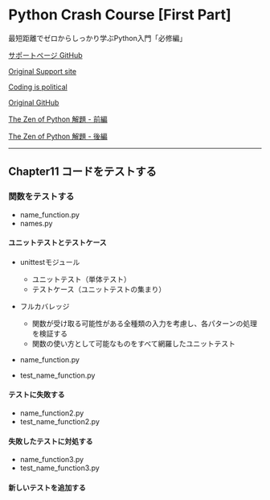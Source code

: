 # Python Crash Course [First Part]

最短距離でゼロからしっかり学ぶPython入門「必修編」

[サポートページ GitHub](https://github.com/takanory/saitan-python)

[Original Support site](https://nostarch.com/pythoncrashcourse2e)

[Coding is political](https://ehmatthes.github.io/pcc_2e/)

[Original GitHub](https://github.com/ehmatthes/pcc_2e/)

[The Zen of Python 解題 - 前編](https://atsuoishimoto.hatenablog.com/entry/20100920/1284986066)

[The Zen of Python 解題 - 後編](https://atsuoishimoto.hatenablog.com/entry/20100926/1285508015)

---

## Chapter11 コードをテストする

### 関数をテストする

- name_function.py
- names.py

#### ユニットテストとテストケース

- unittestモジュール
  - ユニットテスト（単体テスト）
  - テストケース（ユニットテストの集まり）
- フルカバレッジ
  - 関数が受け取る可能性がある全種類の入力を考慮し、各パターンの処理を検証する
  - 関数の使い方として可能なものをすべて網羅したユニットテスト

- name_function.py
- test_name_function.py

#### テストに失敗する

- name_function2.py
- test_name_function2.py

#### 失敗したテストに対処する

- name_function3.py
- test_name_function3.py

#### 新しいテストを追加する



